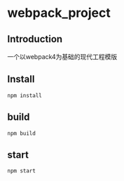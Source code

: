 # webpack_project

## Introduction
一个以webpack4为基础的现代工程模版

## Install

    npm install

## build

    npm build

## start

    npm start
